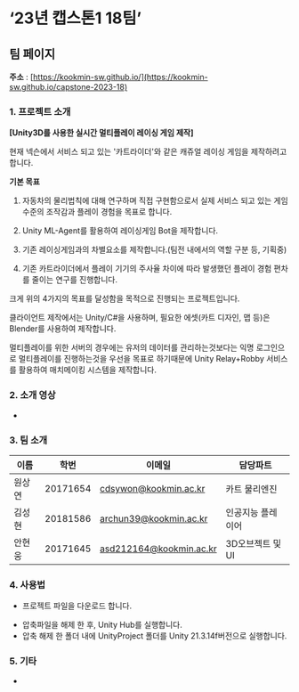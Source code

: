# ‘23년 캡스톤1 18팀’

## 팀 페이지


**주소** : [https://kookmin-sw.github.io/](https://kookmin-sw.github.io/capstone-2023-18)

### 1. 프로젝트 소개

**[Unity3D를 사용한 실시간 멀티플레이 레이싱 게임 제작]**

현재 넥슨에서 서비스 되고 있는 '카트라이더'와 같은 캐쥬얼 레이싱 게임을 제작하려고합니다.

**기본 목표**

1. 자동차의 물리법칙에 대해 연구하며 직접 구현함으로서 실제 서비스 되고 있는 게임수준의 조작감과 플레이 경험을 목표로 합니다.

2. Unity ML-Agent를 활용하여 레이싱게임 Bot을 제작합니다.

3. 기존 레이싱게임과의 차별요소를 제작합니다.(팀전 내에서의 역할 구분 등, 기획중)

4. 기존 카트라이더에서 플레이 기기의 주사율 차이에 따라 발생했던 플레이 경험 편차를 줄이는 연구를 진행합니다.

크게 위의 4가지의 목표를 달성함을 목적으로 진행되는 프로젝트입니다.

클라이언트 제작에서는 Unity/C#을 사용하며, 필요한 에셋(카트 디자인, 맵 등)은 Blender를 사용하여 제작합니다.

멀티플레이를 위한 서버의 경우에는 유저의 데이터를 관리하는것보다는 익명 로그인으로 멀티플레이를 진행하는것을 우선을 목표로 하기때문에 Unity Relay+Robby 서비스를 활용하여 매치메이킹 시스템을 제작합니다.

### 2. 소개 영상

-

### 3. 팀 소개

| 이름 | 학번 | 이메일 | 담당파트 |
| --- | --- | --- | --- |
| 원상연 | 20171654 | cdsywon@kookmin.ac.kr | 카트 물리엔진 |
| 김성현 | 20181586 | archun39@kookmin.ac.kr | 인공지능 플레이어 |
| 안현웅 | 20171645 | asd212164@kookmin.ac.kr | 3D오브젝트 및 UI |

### 4. 사용법

- 프로젝트 파일을 다운로드 합니다.

[](https://github.com/kookmin-sw/capstone-2023-18/archive/refs/heads/master.zip)

- 압축파일을 해제 한 후, Unity Hub를 실행합니다.
- 압축 해제 한 폴더 내에 UnityProject 폴더를 Unity 21.3.14f버전으로 실행합니다.

### 5. 기타

-
